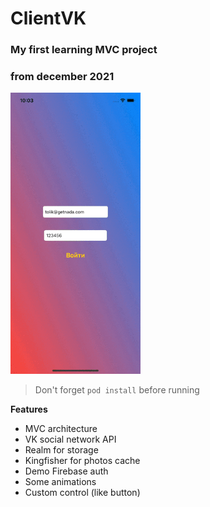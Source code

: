 # ClientVK
### My first learning MVC project
### from december 2021

<p>
  <img src="./demo_vk.gif", height = 450/>
</p>

> Don't forget `pod install` before running

**Features**

- MVC architecture
- VK social network API
- Realm for storage
- Kingfisher for photos cache
- Demo Firebase auth
- Some animations
- Custom control (like button)
